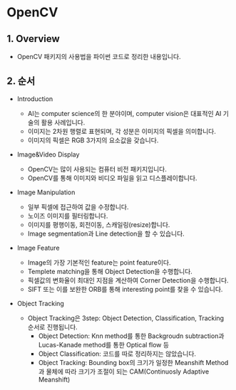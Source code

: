 # OpenCV

## 1. Overview
- OpenCV 패키지의 사용법을 파이썬 코드로 정리한 내용입니다.

## 2. 순서
- Introduction
  - AI는 computer science의 한 분야이며, computer vision은 대표적인 AI 기술의 활용 사례입니다.
  - 이미지는 2차원 행렬로 표현되며, 각 성분은 이미지의 픽셀을 의미합니다.
  - 이미지의 픽셀은 RGB 3가지의 요소값을 갖습니다.
  
- Image&Video Display
  - OpenCV는 많이 사용되는 컴퓨터 비전 패키지입니다.
  - OpenCV를 통해 이미지와 비디오 파일을 읽고 디스플레이합니다.

- Image Manipulation
  - 일부 픽셀에 접근하여 값을 수정합니다.
  - 노이즈 이미지를 필터링합니다.
  - 이미지를 평행이동, 회전이동, 스캐일링(resize)합니다.
  - Image segmentation과 Line detection을 할 수 있습니다.
  
- Image Feature
  - Image의 가장 기본적인 feature는 point feature이다.
  - Templete matching을 통해 Object Detection을 수행합니다.
  - 픽셀값의 변화율이 최대인 지점을 계산하여 Corner Detection을 수행합니다.
  - SIFT 또는 이를 보완한 ORB를 통해 interesting point를 찾을 수 있습니다.
  
- Object Tracking
  - Object Tracking은 3step: Object Detection, Classification, Tracking 순서로 진행됩니다.
    - Object Detection: Knn method를 통한 Backgroudn subtraction과 Lucas-Kanade method를 통한 Optical flow 등
    - Object Classification: 코드를 따로 정리하지는 않았습니다.
    - Object Tracking: Bounding box의 크기가 일정한 Meanshift Method과 물체에 따라 크기가 조절이 되는 CAM(Continuosly  Adaptive Meanshift)
